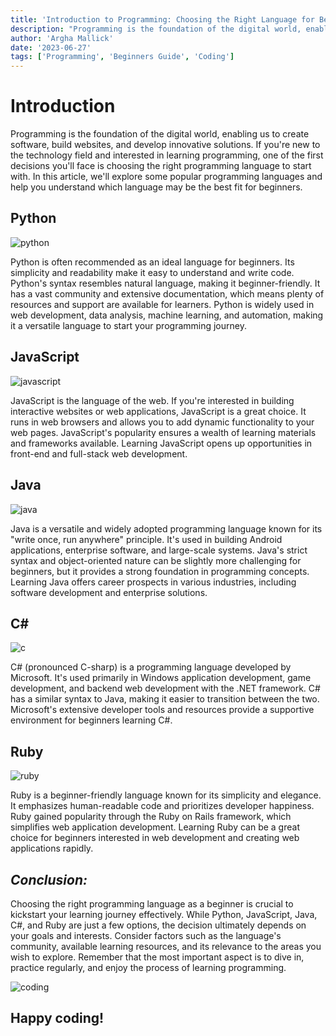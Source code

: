 ```yaml
---
title: 'Introduction to Programming: Choosing the Right Language for Beginners'
description: "Programming is the foundation of the digital world, enabling us to create software, build websites, and develop innovative solutions. If you're new to the technology field and interested in learning programming, one of the first decisions you'll face is choosing the right programming language to start with. In this article, we'll explore some popular programming languages and help you understand which language may be the best fit for beginners."
author: 'Argha Mallick'
date: '2023-06-27'
tags: ['Programming', 'Beginners Guide', 'Coding']
---
```


# Introduction

Programming is the foundation of the digital world, enabling us to create software, build websites, and develop innovative solutions. If you're new to the technology field and interested in learning programming, one of the first decisions you'll face is choosing the right programming language to start with. In this article, we'll explore some popular programming languages and help you understand which language may be the best fit for beginners.

## Python

![python](https://images.pexels.com/photos/1181671/pexels-photo-1181671.jpeg "python")

Python is often recommended as an ideal language for beginners. Its simplicity and readability make it easy to understand and write code. Python's syntax resembles natural language, making it beginner-friendly. It has a vast community and extensive documentation, which means plenty of resources and support are available for learners. Python is widely used in web development, data analysis, machine learning, and automation, making it a versatile language to start your programming journey.

## JavaScript

![javascript](https://www.w3docs.com/uploads/media/default/0001/05/4482fe09d95a0be765154b9cefff5e07f7fc32ff.png "javascript")

JavaScript is the language of the web. If you're interested in building interactive websites or web applications, JavaScript is a great choice. It runs in web browsers and allows you to add dynamic functionality to your web pages. JavaScript's popularity ensures a wealth of learning materials and frameworks available. Learning JavaScript opens up opportunities in front-end and full-stack web development.

## Java

![java](https://www.developer.com/wp-content/uploads/2022/12/java-programming-tutorials-tips.png "java")

Java is a versatile and widely adopted programming language known for its "write once, run anywhere" principle. It's used in building Android applications, enterprise software, and large-scale systems. Java's strict syntax and object-oriented nature can be slightly more challenging for beginners, but it provides a strong foundation in programming concepts. Learning Java offers career prospects in various industries, including software development and enterprise solutions.

## C#

![c](https://qubit.institute/wp-content/uploads/2022/05/C-Programming.jpg "c")

C# (pronounced C-sharp) is a programming language developed by Microsoft. It's used primarily in Windows application development, game development, and backend web development with the .NET framework. C# has a similar syntax to Java, making it easier to transition between the two. Microsoft's extensive developer tools and resources provide a supportive environment for beginners learning C#.

## Ruby

![ruby](https://res.cloudinary.com/practicaldev/image/fetch/s--jTX-RVuQ--/c_imagga_scale,f_auto,fl_progressive,h_900,q_auto,w_1600/https://dev-to-uploads.s3.amazonaws.com/i/i5dm7hap45ice8wwigi7.png "ruby")

Ruby is a beginner-friendly language known for its simplicity and elegance. It emphasizes human-readable code and prioritizes developer happiness. Ruby gained popularity through the Ruby on Rails framework, which simplifies web application development. Learning Ruby can be a great choice for beginners interested in web development and creating web applications rapidly.

## *Conclusion:*

Choosing the right programming language as a beginner is crucial to kickstart your learning journey effectively. While Python, JavaScript, Java, C#, and Ruby are just a few options, the decision ultimately depends on your goals and interests. Consider factors such as the language's community, available learning resources, and its relevance to the areas you wish to explore. Remember that the most important aspect is to dive in, practice regularly, and enjoy the process of learning programming.

![coding](https://images.pexels.com/photos/4709285/pexels-photo-4709285.jpeg "coding")

## Happy coding!
